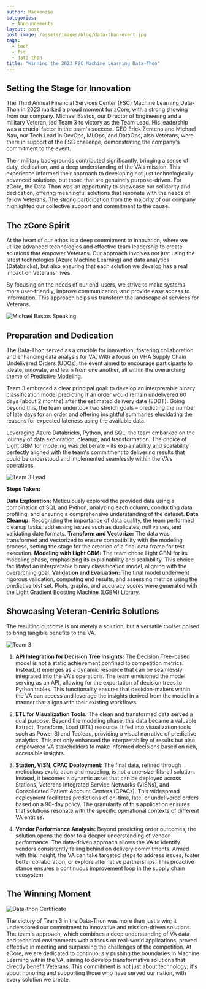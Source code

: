 ```yaml
---
author: Mackenzie
categories:
  - Announcements
layout: post
post_image: /assets/images/blog/data-thon-event.jpg
tags:
  - tech
  - fsc
  - data-thon
title: "Winning the 2023 FSC Machine Learning Data-Thon"
---
```


##  Setting the Stage for Innovation

The Third Annual Financial Services Center (FSC) Machine Learning Data-Thon in 2023 marked a proud moment for zCore, with a strong showing from our company. Michael Bastos, our Director of Engineering and a military Veteran, led Team 3 to victory as the Team Lead. His leadership was a crucial factor in the team's success. CEO Erick Zenteno and Michael Nau, our Tech Lead in DevOps, MLOps, and DataOps, also Veterans, were there in support of the FSC challenge, demonstrating the company's commitment to the event.

Their military backgrounds contributed significantly, bringing a sense of duty, dedication, and a deep understanding of the VA's mission. This experience informed their approach to developing not just technologically advanced solutions, but those that are genuinely purpose-driven. For zCore, the Data-Thon was an opportunity to showcase our solidarity and dedication, offering meaningful solutions that resonate with the needs of fellow Veterans. The strong participation from the majority of our company highlighted our collective support and commitment to the cause.

##  The zCore Spirit

At the heart of our ethos is a deep commitment to innovation, where we utilize advanced technologies and effective team leadership to create solutions that empower Veterans. Our approach involves not just using the latest technologies (Azure Machine Learning) and data analytics (Databricks), but also ensuring that each solution we develop has a real impact on Veterans' lives.

By focusing on the needs of our end-users, we strive to make systems more user-friendly, improve communication, and provide easy access to information. This approach helps us transform the landscape of services for Veterans.

![Michael Bastos Speaking](/assets/images/blog/data-thon.jpg)

##  Preparation and Dedication

The Data-Thon served as a crucible for innovation, fostering collaboration and enhancing data analysis for VA. With a focus on VHA Supply Chain Undelivered Orders (UDOs), the event aimed to encourage participants to ideate, innovate, and learn from one another, all within the overarching theme of Predictive Modeling.

Team 3 embraced a clear principal goal: to develop an interpretable binary classification model predicting if an order would remain undelivered 60 days (about 2 months) after the estimated delivery date (EDDT). Going beyond this, the team undertook two stretch goals – predicting the number of late days for an order and offering insightful summaries elucidating the reasons for expected lateness using the available data.

Leveraging Azure Databricks, Python, and SQL, the team embarked on the journey of data exploration, cleanup, and transformation. The choice of Light GBM for modeling was deliberate – its explainability and scalability perfectly aligned with the team's commitment to delivering results that could be understood and implemented seamlessly within the VA's operations.

![Team 3 Lead](/assets/images/blog/data-thon-team-3.jpg)

**Steps Taken:**

**Data Exploration:** Meticulously explored the provided data using a combination of SQL and Python, analyzing each column, conducting data profiling, and ensuring a comprehensive understanding of the dataset.
**Data Cleanup:** Recognizing the importance of data quality, the team performed cleanup tasks, addressing issues such as duplicates, null values, and validating date formats.
**Transform and Vectorize:** The data was transformed and vectorized to ensure compatibility with the modeling process, setting the stage for the creation of a final data frame for test execution.
**Modeling with Light GBM:** The team chose Light GBM for its modeling phase, emphasizing its explainability and scalability. This choice facilitated an interpretable binary classification model, aligning with the overarching goal.
**Validation and Evaluation:** The final model underwent rigorous validation, computing end results, and assessing metrics using the predictive test set. Plots, graphs, and accuracy scores were generated with the Light Gradient Boosting Machine (LGBM) Library.

##  Showcasing Veteran-Centric Solutions

The resulting outcome is not merely a solution, but a versatile toolset poised to bring tangible benefits to the VA.

![Team 3](/assets/images/blog/data-thon-winners.jpg)

1. **API Integration for Decision Tree Insights:** The Decision Tree-based model is not a static achievement confined to competition metrics. Instead, it emerges as a dynamic resource that can be seamlessly integrated into the VA's operations. The team envisioned the model serving as an API, allowing for the exportation of decision trees to Python tables. This functionality ensures that decision-makers within the VA can access and leverage the insights derived from the model in a manner that aligns with their existing workflows.

2. **ETL for Visualization Tools:** The clean and transformed data served a dual purpose. Beyond the modeling phase, this data became a valuable Extract, Transform, Load (ETL) resource. It fed into visualization tools such as Power BI and Tableau, providing a visual narrative of predictive analytics. This not only enhanced the interpretability of results but also empowered VA stakeholders to make informed decisions based on rich, accessible insights.

3. **Station, VISN, CPAC Deployment:** The final data, refined through meticulous exploration and modeling, is not a one-size-fits-all solution. Instead, it becomes a dynamic asset that can be deployed across Stations, Veterans Integrated Service Networks (VISNs), and Consolidated Patient Account Centers (CPACs). This widespread deployment facilitates predictions of on-time, late, or undelivered orders based on a 90-day policy. The granularity of this application ensures that solutions resonate with the specific operational contexts of different VA entities.

4. **Vendor Performance Analysis:** Beyond predicting order outcomes, the solution opens the door to a deeper understanding of vendor performance. The data-driven approach allows the VA to identify vendors consistently falling behind on delivery commitments. Armed with this insight, the VA can take targeted steps to address issues, foster better collaboration, or explore alternative partnerships. This proactive stance ensures a continuous improvement loop in the supply chain ecosystem.

##  The Winning Moment

![Data-thon Certificate](/assets/images/blog/data-thon-certificate.jpg)

The victory of Team 3 in the Data-Thon was more than just a win; it underscored our commitment to innovative and mission-driven solutions. The team's approach, which combines a deep understanding of VA data and technical environments with a focus on real-world applications, proved effective in meeting and surpassing the challenges of the competition. At zCore, we are dedicated to continuously pushing the boundaries in Machine Learning within the VA, aiming to develop transformative solutions that directly benefit Veterans. This commitment is not just about technology; it's about honoring and supporting those who have served our nation, with every solution we create.
